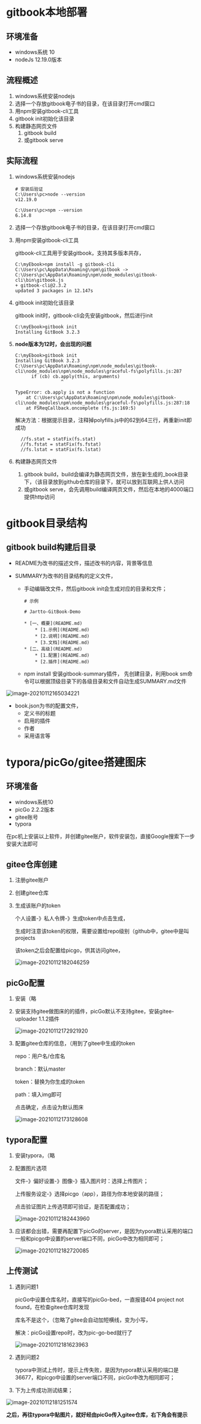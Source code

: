 # gitbook本地部署

## 环境准备

- windows系统 10
- nodeJs 12.19.0版本

## 流程概述

1. windows系统安装nodejs
2. 选择一个存放gitbook电子书的目录，在该目录打开cmd窗口
3. 用npm安装gitbook-cli工具
4. gitbook init初始化该目录
5. 构建静态网页文件
   1. gitbook build
   2. 或gitbook serve

## 实际流程

1. windows系统安装nodejs

   ```
   # 安装后验证
   C:\Users\pc>node --version
   v12.19.0
   
   C:\Users\pc>npm --version
   6.14.8
   ```

   

2. 选择一个存放gitbook电子书的目录，在该目录打开cmd窗口

3. 用npm安装gitbook-cli工具

   gitbook-cli工具用于安装gitbook，支持其多版本共存，

   ```
   C:\myEbook>npm install -g gitbook-cli
   C:\Users\pc\AppData\Roaming\npm\gitbook -> C:\Users\pc\AppData\Roaming\npm\node_modules\gitbook-cli\bin\gitbook.js
   + gitbook-cli@2.3.2
   updated 3 packages in 12.147s
   ```

4. gitbook init初始化该目录

   gitbook init时，gitbook-cli会先安装gitbook，然后进行init

   ```
   C:\myEbook>gitbook init
   Installing GitBook 3.2.3
   ```

5. **node版本为12时，会出现的问题**

   ```
   C:\myEbook>gitbook init
   Installing GitBook 3.2.3
   C:\Users\pc\AppData\Roaming\npm\node_modules\gitbook-cli\node_modules\npm\node_modules\graceful-fs\polyfills.js:287
         if (cb) cb.apply(this, arguments)
                    ^
   
   TypeError: cb.apply is not a function
       at C:\Users\pc\AppData\Roaming\npm\node_modules\gitbook-cli\node_modules\npm\node_modules\graceful-fs\polyfills.js:287:18
       at FSReqCallback.oncomplete (fs.js:169:5)
   ```

   解决方法：根据提示目录，注释掉polyfills.js中的62到64三行，再重新init即成功

   ```
     //fs.stat = statFix(fs.stat)
     //fs.fstat = statFix(fs.fstat)
     //fs.lstat = statFix(fs.lstat)
   ```

   

6. 构建静态网页文件

   1. gitbook build，build会编译为静态网页文件，放在新生成的_book目录下，（该目录放到github仓库的目录下，就可以放到互联网上供人访问
   2. 或gitbook serve，会先调用build编译网页文件，然后在本地的4000端口提供http访问



# gitbook目录结构

## gitbook build构建后目录

- README为改书的描述文件，描述改书的内容，背景等信息

- SUMMARY为改书的目录结构的定义文件，

  - 手动编辑改文件，然后gitbook init会生成对应的目录和文件；

    ```
    # 示例
    
    # Jartto-GitBook-Demo
    
    * [一、概要](README.md)
        * [1.示例](README.md)
        * [2.说明](README.md)
        * [3.文档](README.md)
    * [二、高级](README.md)
        * [1.配置](README.md)
        * [2.插件](README.md)
    ```

    

  - npm install 安装gitbook-summary插件， 先创建目录，利用book sm命令可以根据顶级目录下的各级目录和文件自动生成SUMMARY.md文件

![image-20210112165034221](C:\Users\latteplus\AppData\Roaming\Typora\typora-user-images\image-20210112165034221.png)

- book.json为书的配置文件，
  - 定义书的标题
  - 启用的插件
  - 作者
  - 采用语言等



# typora/picGo/gitee搭建图床

## 环境准备

- windows系统10
- picGo  2.2.2版本
- gitee账号
- typora

在pc机上安装以上软件，并创建gitee账户，软件安装包，直接Google搜索下一步安装大法即可

## gitee仓库创建

1. 注册gitee账户

2. 创建gitee仓库

3. 生成该账户的token

   个人设置-》私人令牌-》生成token中点击生成，

   生成时注意该token的权限，需要设置给repo级别（github中，gitee中是叫projects

   该token之后会配置给picgo，供其访问gitee，

   ![image-20210112182046259](https://gitee.com/boogie96/pic-go-bed/raw/master/img/image-20210112182046259.png)

## picGo配置

1. 安装（略

2. 安装支持gitee做图床的的插件，picGo默认不支持gitee，安装gitee-uploader 1.1.2插件

   ![image-20210112172921920](C:\Users\latteplus\AppData\Roaming\Typora\typora-user-images\image-20210112172921920.png)

3. 配置gitee仓库的信息，（用到了gitee中生成的token

   repo：用户名/仓库名

   branch：默认master

   token：替换为你生成的token

   path：填入img即可

   点击确定，点击设为默认图床

   ![image-20210112173128608](C:\Users\latteplus\AppData\Roaming\Typora\typora-user-images\image-20210112173128608.png)



## typora配置

1. 安装typora，（略

2. 配置图片选项

   文件-》偏好设置-》图像-》插入图片时：选择上传图片；

   上传服务设定-》选择picgo（app），路径为你本地安装的路径；

   点击验证图片上传选项即可验证，是否配置成功；

   ![image-20210112182443960](https://gitee.com/boogie96/pic-go-bed/raw/master/img/image-20210112182443960.png)

3. 应该都会出错，需要再配置下picGo的server，是因为typora默认采用的端口一般和picgo中设置的server端口不同，picGo中改为相同即可；

   ![image-20210112182720085](https://gitee.com/boogie96/pic-go-bed/raw/master/img/image-20210112182720085.png)

## 上传测试

1. 遇到问题1

   picGo中设置仓库名时，直接写的picGo-bed，一直报错404 project not found，在检查gitee仓库时发现

   库名不是这个，（忽略了gitee会自动加短横线，变为小写，

   解决：picGo设置repo时，改为pic-go-bed就行了

   ![image-20210112181623963](https://gitee.com/boogie96/pic-go-bed/raw/master/img/image-20210112181623963.png)

2. 遇到问题2

   typora中测试上传时，提示上传失败，是因为typora默认采用的端口是36677，和picgo中设置的server端口不同，picGo中改为相同即可；

3. 下为上传成功测试结果；

![image-20210112181251574](https://gitee.com/boogie96/pic-go-bed/raw/master/img/image-20210112181251574.png)



**之后，再往typora中贴图片，就好经由picGo传入gitee仓库，右下角会有提示**



